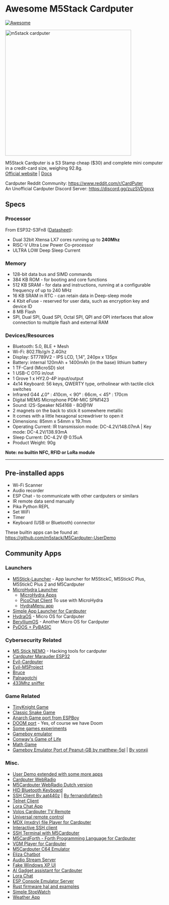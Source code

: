 # Awesome M5Stack Cardputer

[![Awesome](https://awesome.re/badge.svg)](https://awesome.re)

<img src="m5stack cardputer.jpg" alt="m5stack cardputer" width="400">

M5Stack Cardputer is a S3 Stamp cheap ($30) and complete mini computer in a credit-card size, weighing 92.8g.  
[Official website](https://shop.m5stack.com/products/m5stack-cardputer-kit-w-m5stamps3) | [Docs](https://docs.m5stack.com/en/core/Cardputer)

Cardputer Reddit Community: https://www.reddit.com/r/CardPuter  
An Unofficial Cardputer Discord Server: https://discord.gg/zuzSVDgxvx 

## Specs

### Processor

From ESP32-S3Fn8 ([Datasheet](https://www.espressif.com/sites/default/files/documentation/esp32-s3_datasheet_en.pdf)):

- Dual 32bit Xtensa LX7 cores running up to **240Mhz**
- RISC-V Ultra Low Power Co-processor
- ULTRA LOW Deep Sleep Current

### Memory

- 128-bit data bus and SIMD commands
- 384 KB ROM - for booting and core functions
- 512 KB SRAM - for data and instructions, running at a configurable frequency of up to 240 MHz
- 16 KB SRAM in RTC - can retain data in Deep-sleep mode
- 4 Kbit eFuse - reserved for user data, such as encryption key and device ID
- 8 MB Flash
- SPI, Dual SPI, Quad SPI, Octal SPI, QPI and OPI interfaces that allow connection to multiple flash and external RAM

### Devices/Resources

- Bluetooth: 5.0, BLE + Mesh
- Wi-Fi: 802.11b/g/n 2.4Ghz
- Display: ST7789V2 - IPS LCD, 1,14", 240px x 135px
- Battery: internal 120mAh + 1400mAh (in the base) lithium battery
- 1 TF-Card (MicroSD) slot
- 1 USB-C OTG in/out
- 1 Grove 1 x HY2.0-4P input/output
- 4x14 Keyboard: 56 keys, QWERTY type, ortholinear with tactile click switches
- Infrared G44 ∠0° : 410cm, < 90° : 66cm, < 45° : 170cm
- Digital MEMS Microphone PDM-MIC SPM1423
- Sound: I2S-Speaker NS4168 - 8Ω@1W 
- 2 magnets on the back to stick it somewhere metallic
- It comes with a little hexagonal screwdriver to open it
- Dimensions: 85mm x 54mm x 19.7mm
- Operating Current: IR transmission mode: DC-4.2V/148.07mA | Key mode: DC-4.2V/138.93mA
- Sleep Current: DC-4.2V @ 0.15uA
- Product Weight: 90g


**Note: no builtin NFC, RFID or LoRa module**

---

## Pre-installed apps

- Wi-Fi Scanner
- Audio recorder
- ESP Chat - to communicate with other cardputers or similars
- IR remote data send manually
- Pika Python REPL
- Set WiFi
- Timer
- Keyboard (USB or Bluetooth) connector

These builtin apps can be found at: https://github.com/m5stack/M5Cardputer-UserDemo

## Community Apps

### Launchers
- [M5Stick-Launcher](https://github.com/bmorcelli/M5Stick-Launcher) - App launcher for M5StickC, M5StickC Plus, M5StickC Plus 2 and M5Cardputer
- [MicroHydra Launcher](https://github.com/echo-lalia/MicroHydra)
  - [MicroHydra Apps](https://github.com/echo-lalia/MicroHydra-Apps)
  - [PicoChat Client](https://github.com/PixelDud/CardPuter-PicoChat) To use with MicroHydra
  - [HydraMenu app](https://github.com/Gabriel-F-Sousa/HydraMenu)
- [Simple App Launcher for Cardputer](https://github.com/shikarunochi/CardputerSimpleLaucher)
- [HydraOS](https://github.com/WauHundeland/HydraOS) - Micro OS for Cardputer
- [BerylliumOS](https://github.com/beryllium-org/OS) - Another Micro OS for Cardputer
- [PyDOS + PyBASIC](https://github.com/RetiredWizard/PyDOS) 

### Cybersecurity Related
- [M5 Stick NEMO](https://github.com/n0xa/m5stick-nemo) - Hacking tools for cardputer
- [Cardputer Marauder ESP32](https://github.com/marivaaldo/ESP32Marauder/tree/feature/add-m5cardputer-support)
- [Evil-Cardputer](https://github.com/7h30th3r0n3/Evil-M5Core2)
- [Evil-M5Project](https://github.com/7h30th3r0n3/Evil-M5Project)
- [Bruce](https://github.com/pr3y/Bruce)
- [Palnagotchi](https://github.com/viniciusbo/m5-palnagotchi)
- [433Mhz sniffer](https://github.com/bmorcelli/io433)

### Game Related
- [TinyKnight Game](https://github.com/foopod/tinyKnight)
- [Classic Snake Game](https://github.com/ostaquet/M5Snake/tree/master/src/M5Snake)
- [Anarch Game port from ESPBoy](https://github.com/TheBricktop/Anarch-Cardputer)
- [DOOM port](https://github.com/Logimancer/Cardputer-doom) - Yes, of course we have Doom
- [Some games experiments](https://github.com/polyphasicdevs/Cardputer-experiments)
- [Gameboy emulator](https://github.com/Mr-PauI/Gameboy-Enhanced-Firmware-m5stack-cardputer-)
- [Conway's Game of Life](https://github.com/Mystereon/CardLife)
- [Math Game](https://github.com/seanbutler/M5CardputerMathGame)
- [Gameboy Emulator Port of Peanut-GB by matthew-5pl](https://github.com/matthew-5pl/gb_cardputer) | [By yonxji](https://github.com/yongxji/cardputer-gameboy-emu)

### Misc.
- [User Demo extended with some more apps](https://github.com/JohnZ03/M5Cardputer-UserDemo)
- [Cardputer WebRadio](https://github.com/cyberwisk/M5Cardputer_WebRadio)
- [M5Cardputer WebRadio Dutch version](https://github.com/rolandbreedveld/M5Cardputer_WebRadio_Dutch/)
- [HID Bluetooth Keyboard](https://github.com/Gitshaoxiang/M5Cardputer-BLE-HID-Keyboard)
- [SSH Client By aat440z](https://github.com/aat440hz/SSHClient-M5Cardputer) | [By fernandofatech](https://github.com/fernandofatech/M5Cardputer-SSHClient)
- [Telnet Client](https://github.com/aat440hz/TelnetClient-M5Cardputer)
- [Lora Chat App](https://github.com/nonik0/CardputerLoRaChat)
- [Volos Cardputer TV Remote](https://github.com/VolosR/M5CardRemote/)
- [Universal remote control](https://github.com/geo-tp/Ultimate-Remote)
- [MDX (mxdrv) file Player for Cardputer](https://github.com/Layer812/mdxPC)
- [Interactive SSH client](https://github.com/SUB0PT1MAL/M5Cardputer_Interactive_SSH_Client)
- [SSH Terminal with M5Cardputer](https://github.com/aat440hz/SSHClient-M5Cardputer)
- [M5CardForth - Forth Programming Language for Cardputer](https://github.com/ryu10/M5CardForth)
- [VGM Player for Cardputer](https://github.com/Layer812/vgmPC)
- [M5Cardputer C64 Emulator](https://github.com/iele/M5Cardputer-C64-Emulator)
- [Eliza Chatbot](https://github.com/Layer812/cardputer_eliza)
- [Audio Stream Server](https://github.com/geo-tp/M5Cardputer-Audio-Stream-Server)
- [Fake Windows XP UI](https://github.com/prashantkamdar/M5StickCPLUS.fakeWinXP)
- [AI Gadget assistant for Cardputer](https://github.com/jeftheone/M5CardputerAIWiFiConnection)
- [Lora Chat](https://github.com/nonik0/CardputerLoRaChat)
- [ESP Console Emulator Server](https://github.com/IncursioHack/ESP-Game-Server)
- [Rust firmware hal and examples](https://github.com/Kezii/Rust-M5Stack-Cardputer)
- [Simple StopWatch](https://github.com/qubiX00/stopwatch-cardputer)
- [Weather App](https://github.com/qubiX00/weather-cardputer)
